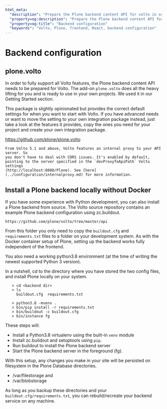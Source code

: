 ```yaml
---
html_meta:
  "description": "Prepare the Plone backend content API for volto in order to fully support all volto features"
  "property=og:description": "Prepare the Plone backend content API for volto in order to fully support all volto features"
  "property=og:title": "Backend configuration"
  "keywords": "Volto, Plone, frontend, React, backend configuration"
---
```


# Backend configuration

## plone.volto
In order to fully support all Volto features, the Plone backend content API needs to be prepared for Volto. The add-on `plone.volto` does all the heavy lifting for you and is ready to use in your own projects. We used it in our Getting Started section.

This package is slightly opinionated but provides the correct default settings for when
you want to start with Volto. If you have advanced needs or want to move the setting to
your own integration package instead, just take a look at the features it provides,
copy the ones you need for your project and create your own integration package.

https://github.com/plone/plone.volto

```{tip}
From Volto 5.1 and above, Volto features an internal proxy to your API server. So
you don't have to deal with CORS issues. It's enabled by default, pointing to the server specified in the `devProxyToApiPath` Volto settings
(http://localhost:8080/Plone). See [here](../configuration/internalproxy.md) for more information.
```

## Install a Plone backend locally without Docker

If you have some experience with Python development, you can also install a Plone backend
from source. The Volto source repository contains an example Plone backend configuration
using zc.buildout.

    https://github.com/plone/volto/tree/master/api

From this folder you only need to copy the `buildout.cfg` and `requirements.txt` files to
a folder on your development system. As with the Docker container setup of Plone, setting
up the backend works fully independent of the frontend.

You also need a working python3.8 environment (at the time of writing the newest supported
Python 3 version).

In a nutshell, cd to the directory where you have stored the two config files, and install
Plone locally on your system.

```shell
   > cd <backend dir>
   > ls
     buildout.cfg  requirements.txt

   > python3.8 -mvenv .
   > bin/pip install -r requirements.txt
   > bin/buildout -c buildout.cfg
   > bin/instance fg
```

These steps will:

* Install a Python3.8 virtualenv using the built-in `venv` module
* Install zc.buildout and setuptools using `pip`.
* Run buildout to install the Plone backend server
* Start the Plone backend server in the foreground (fg).

With this setup, any changes you make in your site will be persisted on filesystem
in the Plone Database directories.

* <backend dir>/var/filestorage and
* <backend dir>/var/blobstorage

As long as you backup these directories and your `buildout.cfg/requirements.txt`, you
can rebuild/recreate your backend service on any machine.
